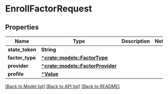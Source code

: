 # EnrollFactorRequest

## Properties
Name | Type | Description | Notes
------------ | ------------- | ------------- | -------------
**state_token** | **String** |  | 
**factor_type** | [***crate::models::FactorType**](FactorType.md) |  | 
**provider** | [***crate::models::FactorProvider**](FactorProvider.md) |  | 
**profile** | [***Value**](.md) |  | 

[[Back to Model list]](../README.md#documentation-for-models) [[Back to API list]](../README.md#documentation-for-api-endpoints) [[Back to README]](../README.md)


